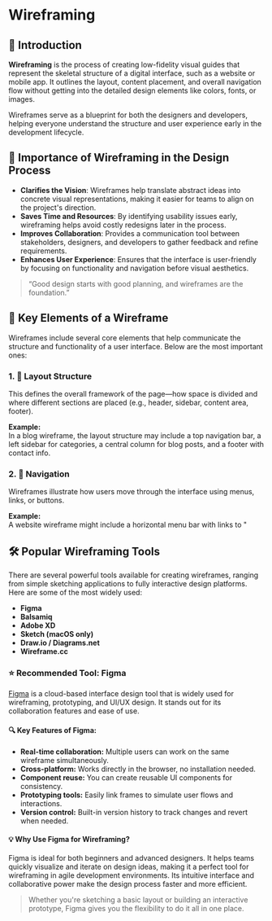 # Wireframing

## 📌 Introduction

**Wireframing** is the process of creating low-fidelity visual guides that represent the skeletal structure of a digital interface, such as a website or mobile app. It outlines the layout, content placement, and overall navigation flow without getting into the detailed design elements like colors, fonts, or images.

Wireframes serve as a blueprint for both the designers and developers, helping everyone understand the structure and user experience early in the development lifecycle.

## 🚀 Importance of Wireframing in the Design Process

- **Clarifies the Vision**: Wireframes help translate abstract ideas into concrete visual representations, making it easier for teams to align on the project's direction.
- **Saves Time and Resources**: By identifying usability issues early, wireframing helps avoid costly redesigns later in the process.
- **Improves Collaboration**: Provides a communication tool between stakeholders, designers, and developers to gather feedback and refine requirements.
- **Enhances User Experience**: Ensures that the interface is user-friendly by focusing on functionality and navigation before visual aesthetics.

> “Good design starts with good planning, and wireframes are the foundation.”

## 🧩 Key Elements of a Wireframe

Wireframes include several core elements that help communicate the structure and functionality of a user interface. Below are the most important ones:

### 1. 📐 Layout Structure
This defines the overall framework of the page—how space is divided and where different sections are placed (e.g., header, sidebar, content area, footer).

**Example:**  
In a blog wireframe, the layout structure may include a top navigation bar, a left sidebar for categories, a central column for blog posts, and a footer with contact info.

### 2. 🧭 Navigation
Wireframes illustrate how users move through the interface using menus, links, or buttons.

**Example:**  
A website wireframe might include a horizontal menu bar with links to "
## 🛠️ Popular Wireframing Tools

There are several powerful tools available for creating wireframes, ranging from simple sketching applications to fully interactive design platforms. Here are some of the most widely used:

- **Figma**  
- **Balsamiq**  
- **Adobe XD**  
- **Sketch (macOS only)**  
- **Draw.io / Diagrams.net**  
- **Wireframe.cc**

### ⭐ Recommended Tool: Figma

[Figma](https://figma.com) is a cloud-based interface design tool that is widely used for wireframing, prototyping, and UI/UX design. It stands out for its collaboration features and ease of use.

#### 🔍 Key Features of Figma:
- **Real-time collaboration:** Multiple users can work on the same wireframe simultaneously.
- **Cross-platform:** Works directly in the browser, no installation needed.
- **Component reuse:** You can create reusable UI components for consistency.
- **Prototyping tools:** Easily link frames to simulate user flows and interactions.
- **Version control:** Built-in version history to track changes and revert when needed.

#### 💡 Why Use Figma for Wireframing?
Figma is ideal for both beginners and advanced designers. It helps teams quickly visualize and iterate on design ideas, making it a perfect tool for wireframing in agile development environments. Its intuitive interface and collaborative power make the design process faster and more efficient.

> Whether you're sketching a basic layout or building an interactive prototype, Figma gives you the flexibility to do it all in one place.

